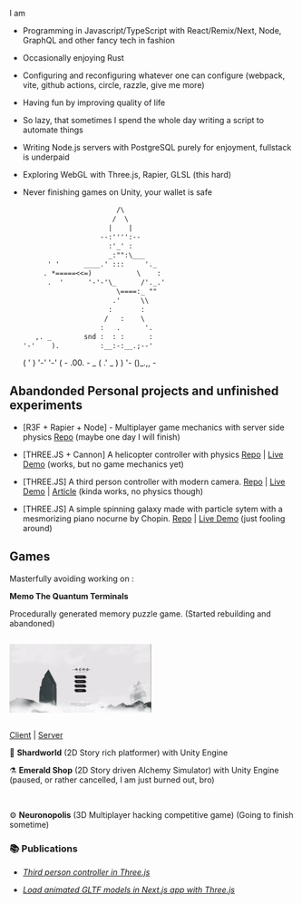 
I am

- Programming in Javascript/TypeScript with React/Remix/Next, Node, GraphQL and other fancy tech in fashion 
- Occasionally enjoying Rust
- Configuring and reconfiguring whatever one can configure (webpack, vite, github actions, circle, razzle, give me more)
- Having fun by improving quality of life
- So lazy, that sometimes I spend the whole day writing a script to automate things
- Writing Node.js servers with PostgreSQL purely for enjoyment, fullstack is underpaid
- Exploring WebGL with Three.js, Rapier, GLSL (this hard)
- Never finishing games on Unity, your wallet is safe

  

                             /\
                            /  \
                           |    |
                         --:'''':--
                           :'_' :
                           _:"":\___
            ' '      ____.' :::     '._
           . *=====<<=)           \    :
            .  '      '-'-'\_      /'._.'
                             \====:_ ""
                            .'     \\
                           :       :
                          /   :    \
                         :   .      '.
         ,. _        snd :  : :      :
      '-'    ).          :__:-:__.;--'
    (        '  )        '-'   '-'
 ( -   .00.   - _
(    .'  _ )     )
'-  ()_.\,\,   -



## Abandonded Personal projects and unfinished experiments

- [R3F + Rapier + Node] - Multiplayer game mechanics with server side physics [Repo](https://github.com/oslavdev/multiplayer-game-ball) (maybe one day I will finish)

- [THREE.JS + Cannon] A helicopter controller with physics [Repo](https://github.com/oslavdev/helicopter-with-physics) | [Live Demo](https://helicopter-with-physics.vercel.app/) (works, but no game mechanics yet)

- [THREE.JS] A third person controller with modern camera. [Repo](https://github.com/oslavdev/webgl-third-person-controller) | [Live Demo](https://webgl-third-person-controller.vercel.app/) | [Article](https://oslavdev.medium.com/third-person-controller-in-three-js-b643bec50f92) (kinda works, no physics though)

- [THREE.JS] A simple spinning galaxy made with particle sytem with a mesmorizing piano nocurne by Chopin. [Repo](https://github.com/oslavdev/flying-through-space) | [Live Demo](https://flying-through-space.vercel.app/) (just fooling around)



## Games

Masterfully avoiding working on :


**Memo The Quantum Terminals**

Procedurally generated memory puzzle game. (Started rebuilding and abandoned)

<div style='width:100%; display:inline-block;'>
<div style="width:250px">

![Memo](assets/memo.gif?raw=true "Memo")

</div>
</div>

[Client](https://github.com/oslavdev/memo-the-quantum-terminals-client)
|
[Server](https://github.com/oslavdev/memo-the-quantum-terminals-server)

🔮 **Shardworld** (2D Story rich platformer) with Unity Engine 

⚗️ **Emerald Shop** (2D Story driven Alchemy Simulator) with Unity Engine (paused, or rather cancelled, I am just burned out, bro)

<div style='width:100%; display:inline-block;'>
<div style="width:250px">

</div>
</div>

⚙️ **Neuronopolis** (3D Multiplayer hacking competitive game) (Going to finish sometime)

### 📚 Publications

- [*Third person controller in Three.js*](https://oslavdev.medium.com/third-person-controller-in-three-js-b643bec50f92)

- [*Load animated GLTF models in Next.js app with Three.js*](https://oslavdev.medium.com/load-animated-gltf-models-in-next-js-app-with-three-js-8cf0a5d99e10)





